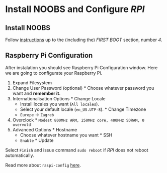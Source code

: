 # Install NOOBS and Configure *RPI*

## Install NOOBS

Follow [instructions](https://www.raspberrypi.org/help/noobs-setup/) up to the (including the) *FIRST BOOT* section, number *4*.

## Raspberry Pi Configuration

After instalation you should see Raspberry Pi Configuration window. Here we are going to configurate your Raspberry Pi.

  1. Expand Filesystem
  2. Change User Password (optional)
    * Choose whatever password you want and **remember it**.
  3. Internationalisation Options
    * Change Locale
        * Install locales you want (`All locales`).
        * Select your default locale (`en_US.UTF-8`).
    * Change Timezone
        * `Europe` -> `Zagreb`
  4. Overclock
    * `Modest 800MHz ARM, 250MHz core, 400MHz SDRAM, 0 overvold`
  5. Advanced Options
    * Hostname
        * Choose whatever hostname you want
    * SSH
        * `Enable`
    * Update

Select `Finish` and issue command `sudo reboot` if *RPI* does not reboot automatically.

Read more about `raspi-config` [here](https://www.raspberrypi.org/documentation/configuration/raspi-config.md).
